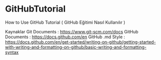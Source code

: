 # GitHubTutorial
How to Use GitHub Tutorial ( GitHub Eğitimi Nasıl Kullanılır )

Kaynaklar 
Git Documents : https://www.git-scm.com/docs
GitHub Documents : https://docs.github.com/en
GitHub .md Style : https://docs.github.com/en/get-started/writing-on-github/getting-started-with-writing-and-formatting-on-github/basic-writing-and-formatting-syntax
